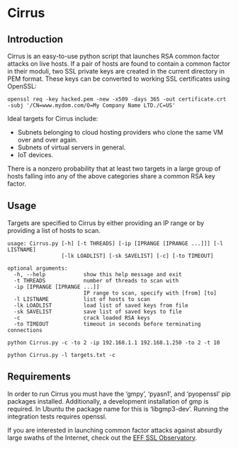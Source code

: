 # Cirrus

## Introduction
Cirrus is an easy-to-use python script that launches RSA common factor attacks on live hosts. If a pair of hosts are found to contain a common factor in their moduli, two SSL private keys are created in the current directory in PEM format. These keys can be converted to working SSL certificates using OpenSSL:

```
openssl req -key hacked.pem -new -x509 -days 365 -out certificate.crt -subj '/CN=www.mydom.com/O=My Company Name LTD./C=US'
```
Ideal targets for Cirrus include:

* Subnets belonging to cloud hosting providers who clone the same VM over and over again.
* Subnets of virtual servers in general.
* IoT devices.

There is a nonzero probability that at least two targets in a large group of hosts falling into any of the above categories share a common RSA key factor. 

## Usage
Targets are specified to Cirrus by either providing an IP range or by providing a list of hosts to scan. 

```
usage: Cirrus.py [-h] [-t THREADS] [-ip [IPRANGE [IPRANGE ...]]] [-l LISTNAME]
                 [-lk LOADLIST] [-sk SAVELIST] [-c] [-to TIMEOUT]

optional arguments:
  -h, --help            show this help message and exit
  -t THREADS            number of threads to scan with
  -ip [IPRANGE [IPRANGE ...]]
                        IP range to scan, specify with [from] [to]
  -l LISTNAME           list of hosts to scan
  -lk LOADLIST          load list of saved keys from file
  -sk SAVELIST          save list of saved keys to file
  -c                    crack loaded RSA keys
  -to TIMEOUT           timeout in seconds before terminating connections
```
```
python Cirrus.py -c -to 2 -ip 192.168.1.1 192.168.1.250 -to 2 -t 10
```
```
python Cirrus.py -l targets.txt -c
```

## Requirements

In order to run Cirrus you must have the ‘gmpy’, ‘pyasn1’, and ‘pyopenssl’ pip packages installed. Additionally, a development installation of gmp is required. In Ubuntu the package name for this is ‘libgmp3-dev’. Running the integration tests requires openssl.

If you are interested in launching common factor attacks against absurdly large swaths of the Internet, check out the [EFF SSL Observatory](https://www.eff.org/observatory).
